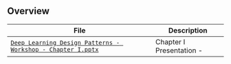 ## Overview

|File       | Description|
|-----------|------------|
| [`Deep Learning Design Patterns - Workshop - Chapter I.pptx`]() |Chapter I Presentation - |
